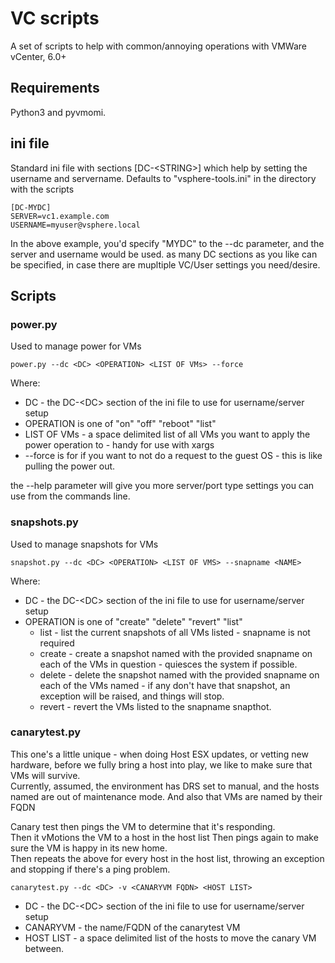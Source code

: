 # VC scripts

A set of scripts to help with common/annoying operations with VMWare vCenter, 6.0+

## Requirements

Python3 and pyvmomi.

## ini file

Standard ini file with sections \[DC-\<STRING>] which help by setting the username and servername.  Defaults to "vsphere-tools.ini" in the directory with the scripts

    [DC-MYDC]
    SERVER=vc1.example.com
    USERNAME=myuser@vsphere.local


In the above example, you'd specify "MYDC" to the --dc parameter, and the server and username would be used.  as many DC sections as you like can be specified, in case there are mupltiple VC/User settings you need/desire.

## Scripts

### power.py

Used to manage power for VMs

    power.py --dc <DC> <OPERATION> <LIST OF VMs> --force

Where:
- DC - the DC-\<DC> section of the ini file to use for username/server setup
- OPERATION is one of "on" "off" "reboot" "list"
- LIST OF VMs - a space delimited list of all VMs you want to apply the power operation to - handy for use with xargs
- --force is for if you want to not do a request to the guest OS - this is like pulling the power out.

the --help parameter will give you more server/port type settings you can use from the commands line.

### snapshots.py

Used to manage snapshots for VMs

    snapshot.py --dc <DC> <OPERATION> <LIST OF VMS> --snapname <NAME>

Where:
- DC - the DC-\<DC> section of the ini file to use for username/server setup
- OPERATION is one of "create" "delete" "revert" "list"
  - list - list the current snapshots of all VMs listed - snapname is not required
  - create - create a snapshot named with the provided snapname on each of the VMs in question - quiesces the system if possible.
  - delete - delete the snapshot named with the provided snapname on each of the VMs named - if any don't have that snapshot, an exception will be raised, and things will stop.
  - revert - revert the VMs listed to the snapname snapthot.

### canarytest.py

This one's a little unique - when doing Host ESX updates, or vetting new hardware, before we fully bring a host into play, we like to make sure that VMs will survive.  
Currently, assumed, the environment has DRS set to manual, and the hosts named are out of maintenance mode.  And also that VMs are named by their FQDN

Canary test then pings the VM to determine that it's responding.  
Then it vMotions the VM to a host in the host list
Then pings again to make sure the VM is happy in its new home.  
Then repeats the above for every host in the host list, throwing an exception and stopping if there's a ping problem.

    canarytest.py --dc <DC> -v <CANARYVM FQDN> <HOST LIST>

- DC - the DC-\<DC> section of the ini file to use for username/server setup
- CANARYVM - the name/FQDN of the canarytest VM
- HOST LIST - a space delimited list of the hosts to move the canary VM between.  